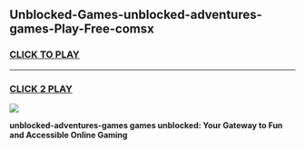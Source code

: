 
## Unblocked-Games-unblocked-adventures-games-Play-Free-comsx
<h3>
<a href="https://premium76.site?title=unblocked-adventures-games&ref=17A">CLICK TO PLAY</a></h3>
<hr>

<h3>
<a href="https://premium76.site?title=unblocked-adventures-games&ref=17A">CLICK 2 PLAY</a>
  
</h3>

<a href="https://premium76.site?title=unblocked-adventures-games&ref=17A"><img src="https://clearcache.store/games.png"></a>


**unblocked-adventures-games games unblocked: Your Gateway to Fun and Accessible Online Gaming**
